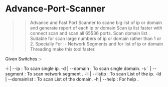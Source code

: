 # Advance-Port-Scanner
>> Advance and Fast Port Scanner to scane big list of ip or domain and generate report of each ip or domain
>> Scan ip list faster with connect scan and scan all 65536 ports.
>> Scan domain list .
>> Suitable for scan large numbers of ip or domain rather than 1 or 2.
>> Specially For :- Network Segments and for list of ip or domain
>> Threading make this tool faster.

Given Switches :- 

  -i   | --ip           : To scan single ip.
  -d   | --domain       : To scan single domain.
  -s ` | --segment      : To scan network segment .
  -li  | --listip       : To scan List of the ip.
  -ld  | --domainlist   : To scan List of the domain.
  -h   | --help         : For help .
  
  
